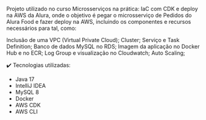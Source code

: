 Projeto utilizado no curso Microsserviços na prática: IaC com CDK e deploy na AWS da Alura, onde o objetivo é pegar o microsserviço de Pedidos do Alura Food e fazer deploy na AWS, incluindo os componentes e recursos necessários para tal, como:

Inclusão de uma VPC (Virtual Private Cloud);
Cluster;
Serviço e Task Definition;
Banco de dados MySQL no RDS;
Imagem da aplicação no Docker Hub e no ECR;
Log Group e visualização no Cloudwatch;
Auto Scaling;

✔️ Tecnologias utilizadas:
- Java 17
- IntelliJ IDEA
- MySQL 8
- Docker
- AWS CDK
- AWS CLI

